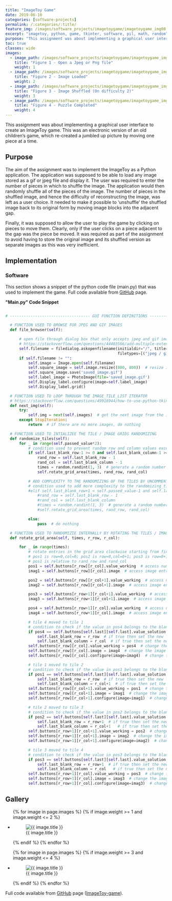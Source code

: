 ```yaml
---
title: "ImageToy Game"
date: 2019-06-10
categories: [software-projects]
permalink: /:categories/:title/
feature_img: /images/software_projects/imagetoygame/imagetoygame_img00.jpg
excerpt: "imagetoy, python, game, tkinter, software, pil, math, random"
purpose: "This assignment was about implementing a graphical user interface to create an ImageToy game. This was an electronic version of an old children’s game, which re-created a jumbled up picture by moving one piece at a time."
toc: true
classes: wide
images:
  - image_path: /images/software_projects/imagetoygame/imagetoygame_img01.jpg
    title: "Figure 1 - Open a Jpeg or Png file"
    weight: 1
  - image_path: /images/software_projects/imagetoygame/imagetoygame_img02.jpg
    title: "Figure 2 - Image Loaded"
    weight: 2
  - image_path: /images/software_projects/imagetoygame/imagetoygame_img03.jpg
    title: "Figure 3 - Image Shuffled (On difficulty 2)"
    weight: 3   
  - image_path: /images/software_projects/imagetoygame/imagetoygame_img04.jpg
    title: "Figure 4 - Puzzle Completed"
    weight: 4  
---
```

This assignment was about implementing a graphical user interface to create an ImageToy game. This was an electronic version of an old children’s game, which re-created a jumbled up picture by moving one piece at a time.

<h2 class="text-underline">Purpose</h2>

The aim of the assignment was to implement the ImageToy as a Python application. The application was supposed to be able to load any image stored as a gif or jpeg file and display it. The user was required to enter the number of pieces in which to shuffle the image. The application would then randomly shuffle all of the pieces of the image. The number of pieces in the shuffled image, and hence the difficulty of reconstructing the image, was left as a user choice. It needed to make it possible to ‘unshuffle’ the shuffled image back to its original form by moving image blocks into the adjacent gap.

Finally, it was supposed to allow the user to play the game by clicking on pieces to move them. Clearly, only if the user clicks on a piece adjacent to the gap was the piece be moved. It was required as part of the assignment to avoid having to store the original image and its shuffled version as separate images as this was very inefficient.

<h2 class="text-underline">Implementation</h2>

### Software
This section shows a snippet of the python code file (main.py) that was used to implement the game. Full code available from <a class="custom_link" href="https://github.com/jamesjrnkhata/ImageToy-game">GitHub</a> page.  

**"Main.py" Code Snippet**
```python

# ----------------------------------- GUI FUNCTION DEFINITIONS --------------------------------------------------- #

  # FUNCTION USED TO BROWSE FOR JPEG AND GIF IMAGES
  def file_browser(self):

      # open file through dialog box that only accepts jpeg and gif images
      # https://stackoverflow.com/questions/44403566/add-multiple-extensions-in-one-filetypes-mac-tkinter-filedialog-askopenfilenam
      self.filename = filedialog.askopenfilename(initialdir="/", title="Select file",
                                                 filetypes=[("jpeg / gif files", "*.gif *.jpg")])
      if self.filename != "":
          self.image = Image.open(self.filename)
          self.square_image = self.image.resize((800, 800))  # resize image to a square grid of 800 x 800
          self.square_image.save('saved_image.gif')
          self.label_image = PhotoImage(file='saved_image.gif')
          self.Display_label.configure(image=self.label_image)
          self.Display_label.grid()

  # FUNCTION USED TO LOOP THROUGH THE IMAGE_TILE_LIST ITERATOR
  # https://stackoverflow.com/questions/49916944/how-to-use-python-tkinter-to-iterate-images#
  def next_img(self):
      try:
          self.img = next(self.images)  # get the next image from the iterated image_tile_list
      except StopIteration:
          return  # if there are no more images, do nothing

  # FUNCTION USED TO INTIALIZEE THE TILE / IMAGE GRIDS RANDOMIZING
  def randomize_tiles(self):
      for _ in range(self.passed_value*2):
          # condition used to prevent random row and column values exceeding the edges of the 4 grid area
          if self.last_blank_row-1 >= 0 and self.last_blank_column-1 >= 0:
              rand_row = self.last_blank_row - 1
              rand_col = self.last_blank_column - 1
              times = random.randint(1, 3)  # generate a random number between 1 - 3 to perform the rotate_grid_area
              self.rotate_grid_area(times, rand_row, rand_col)

          # ADD COMPLEXITY TO THE RANDOMIZING OF THE TILES BY UNCOMMENTING
          # condition used to add more complexity to the randomizing_tiles (NOT FULLY DEBUGGED)
          #elif self.last_blank_row+1 < self.passed_value-1 and self.last_blank_column+1 < self.passed_value-1:
              #rand_row = self.last_blank_row - 1
              #rand_col = self.last_blank_column
              #times = random.randint(1, 3)  # generate a random number between 1 and 3
              #self.rotate_grid_area(times, rand_row, rand_col)

          else:
              pass  # do nothing

  # FUNCTION USED TO RANDOMIZIE INTERNALLY BY ROTATING THE TILES / IMAGE GRIDS
  def rotate_grid_area(self, times, r_row, r_col):

      for _ in range(times):
          # rotate entries in the grid area clockwise starting from first position (row=rand_row, column=rand_col)
          # pos1 is row=0,col=0; pos2 is row=0,col=0+1; pos3 is row=0+1,col=0+1; pos4 is row=0+1,col=0 entries
          # pos1 is relative to rand_row and rand_col
          pos1 = self.buttons[r_row][r_col].value_working  # access number entry in .value_working and assign to pos1
          imag1 = self.buttons[r_row][r_col].image  # access image entry in .image and assign to pos1

          pos2 = self.buttons[r_row][r_col+1].value_working  # access number entry in .value_working and assign to pos2
          imag2 = self.buttons[r_row][r_col+1].image  # access image entry in .image and assign to pos2

          pos3 = self.buttons[r_row+1][r_col+1].value_working  # access number entry in .value_working and assign to pos3
          imag3 = self.buttons[r_row+1][r_col+1].image  # access image entry in .image and assign to pos3

          pos4 = self.buttons[r_row+1][r_col].value_working  # access number entry in .value_working and assign to pos4
          imag4 = self.buttons[r_row+1][r_col].image  # access image entry in .image and assign to pos4

          # tile 4 moved to tile 1
          # condition to check if the value in pos4 belongs to the blank image tile
          if pos4 == self.buttons[self.last][self.last].value_solution:
              self.last_blank_row = r_row  # if true then set the new last_blank_row to rand_row
              self.last_blank_column = r_col  # if true then set the new last_blank_column to rand_column
          self.buttons[r_row][r_col].value_working = pos4  # change the value of pos1 to that of pos4
          self.buttons[r_row][r_col].image = imag4  # change the image of pos1 to that of pos4
          self.buttons[r_row][r_col].configure(image=imag4)  # change the image to new image

          # tile 1 moved to tile 2
          # condition to check if the value in pos1 belongs to the blank image tile
          if pos1 == self.buttons[self.last][self.last].value_solution:
              self.last_blank_row = r_row  # if true then set the new last_blank_row to rand_row
              self.last_blank_column = r_col+1  # if true then set the new last_blank_column to rand_column + 1
          self.buttons[r_row][r_col+1].value_working = pos1  # change the value of pos2 to that of pos1
          self.buttons[r_row][r_col+1].image = imag1  # change the image of pos2 to that of pos1
          self.buttons[r_row][r_col+1].configure(image=imag1)  # change the image to new image

          # tile 2 moved to tile 3
          # condition to check if the value in pos2 belongs to the blank image tile
          if pos2 == self.buttons[self.last][self.last].value_solution:
              self.last_blank_row = r_row+1  # if true then set the new last_blank_row to rand_row + 1
              self.last_blank_column = r_col+1   # if true then set the new last_blank_column to rand_column + 1
          self.buttons[r_row+1][r_col+1].value_working = pos2  # change the value of pos3 to that of pos2
          self.buttons[r_row+1][r_col+1].image = imag2  # change the image of pos3 to that of pos2
          self.buttons[r_row+1][r_col+1].configure(image=imag2)  # change the image to new image

          # tile 3 moved to tile 4
          # condition to check if the value in pos3 belongs to the blank image tile
          if pos3 == self.buttons[self.last][self.last].value_solution:
              self.last_blank_row = r_row+1  # if true then set the new last_blank_row to rand_row + 1
              self.last_blank_column = r_col   # if true then set the new last_blank_column to rand_column
          self.buttons[r_row+1][r_col].value_working = pos3  # change the value of pos4 to that of pos3
          self.buttons[r_row+1][r_col].image = imag3  # change the image of pos4 to that of pos3
          self.buttons[r_row+1][r_col].configure(image=imag3)  # change the image to new image

```

<h2 class="text-underline">Gallery</h2>

<ul class="photo-gallery-2col">
  {% for image in page.images %}
    {% if image.weight >= 1 and image.weight <= 2 %}
      <li>
        <figure class="custom-figure">
          <img class="galley_img" src="{{ image.image_path }}" alt="{{ image.title }}">
          <figcaption class="custom-figcaption">
            {{ image.title }}
          </figcaption>
        </figure>  
      </li>
    {% endif %}  
  {% endfor %}  
</ul>

<ul class="photo-gallery-2col">
  {% for image in page.images %}
    {% if image.weight >= 3 and image.weight <= 4 %}
      <li>
        <figure class="custom-figure">
          <img class="galley_img" src="{{ image.image_path }}" alt="{{ image.title }}">
          <figcaption class="custom-figcaption">
            {{ image.title }}
          </figcaption>
        </figure>  
      </li>
    {% endif %}  
  {% endfor %}  
</ul>   

Full code available from <a class="custom_link" href="https://github.com/jamesjrnkhata/ImageToy-game">GitHub</a> page (<a class="custom_link" href="https://github.com/jamesjrnkhata/ImageToy-game">ImageToy-game</a>).
